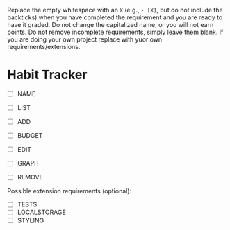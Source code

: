 Replace the empty whitespace with an `X` (e.g., `- [X]`, but do not include the backticks) when you have completed the requirement and you are ready to have it graded. Do not change the capitalized name, or you will not earn points. Do not remove incomplete requirements, simply leave them blank.
If you are doing your own project replace with yuor own requirements/extensions. 

# Habit Tracker
- [ ] NAME
- [ ] LIST
- [ ] ADD
- [ ] BUDGET
- [ ] EDIT
- [ ] GRAPH
- [ ] REMOVE


Possible extension requirements (optional):

- [ ] TESTS
- [ ] LOCALSTORAGE
- [ ] STYLING
